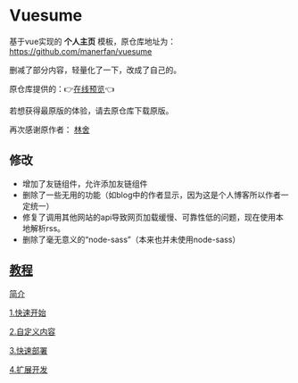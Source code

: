 # Vuesume

基于vue实现的 **个人主页** 模板，原仓库地址为：https://github.com/manerfan/vuesume

删减了部分内容，轻量化了一下，改成了自己的。

原仓库提供的：👉[在线预览](https://cv.manerfan.com)👈

若想获得最原版的体验，请去原仓库下载原版。

再次感谢原作者： [ 林舍 ](https://github.com/manerfan)



## 修改

- 增加了友链组件，允许添加友链组件
- 删除了一些无用的功能（如blog中的作者显示，因为这是个人博客所以作者一定统一）
- 修复了调用其他网站的api导致网页加载缓慢、可靠性低的问题，现在使用本地解析rss。
- 删除了毫无意义的“node-sass”（本来也并未使用node-sass）



## [教程](https://github.com/manerfan/vuesume/wiki)

[简介](https://github.com/manerfan/vuesume/wiki)  

[1.快速开始](https://github.com/manerfan/vuesume/wiki/1.快速开始)  

[2.自定义内容](https://github.com/manerfan/vuesume/wiki/2.自定义内容)  

[3.快速部署](https://github.com/manerfan/vuesume/wiki/3.快速部署)  

[4.扩展开发](https://github.com/manerfan/vuesume/wiki/4.扩展开发)  
